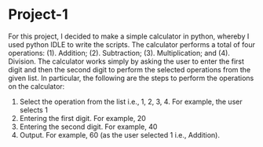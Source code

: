 # Project-1
For this project, I decided to make a simple calculator in python, whereby I used python IDLE to write the scripts. The calculator performs a total of four operations: (1). Addition; (2). Subtraction; (3). Multiplication; and (4). Division. The calculator works simply by asking the user to enter the first digit and then the second digit to perform the selected operations from the given list. 
In particular, the following are the steps to perform the operations on the calculator: 
1.	Select the operation from the list i.e., 1, 2, 3, 4. For example, the user selects 1 
2.	Entering the first digit. For example, 20 
3.	Entering the second digit. For example, 40 
4.	Output. For example, 60 (as the user selected 1 i.e., Addition). 
